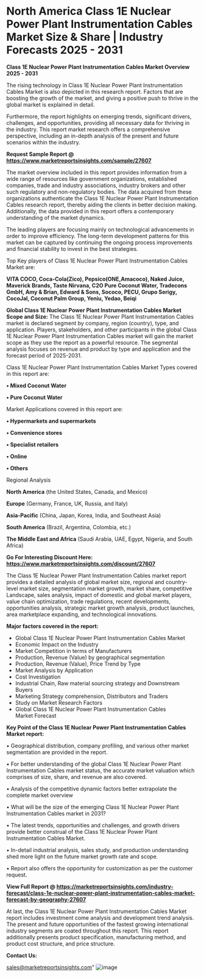 # North America Class 1E Nuclear Power Plant Instrumentation Cables Market Size & Share | Industry Forecasts 2025 - 2031

<Strong> Class 1E Nuclear Power Plant Instrumentation Cables Market Overview 2025 - 2031</strong>

The rising technology in Class 1E Nuclear Power Plant Instrumentation Cables Market is also depicted in this research report. Factors that are boosting the growth of the market, and giving a positive push to thrive in the global market is explained in detail.

Furthermore, the report highlights on emerging trends, significant drivers, challenges, and opportunities, providing all necessary data for thriving in the industry. This report market research offers a comprehensive perspective, including an in-depth analysis of the present and future scenarios within the industry.

<strong>Request Sample Report @ <a href=https://www.marketreportsinsights.com/sample/27607>https://www.marketreportsinsights.com/sample/27607</a></strong>

The market overview included in this report provides information from a wide range of resources like government organizations, established companies, trade and industry associations, industry brokers and other such regulatory and non-regulatory bodies. The data acquired from these organizations authenticate the Class 1E Nuclear Power Plant Instrumentation Cables research report, thereby aiding the clients in better decision making. Additionally, the data provided in this report offers a contemporary understanding of the market dynamics.

The leading players are focusing mainly on technological advancements in order to improve efficiency. The long-term development patterns for this market can be captured by continuing the ongoing process improvements and financial stability to invest in the best strategies.

Top Key players of Class 1E Nuclear Power Plant Instrumentation Cables Market are:

<strong>VITA COCO, Coca-Cola(Zico), Pepsico(ONE,Amacoco), Naked Juice, Maverick Brands, Taste Nirvana, C2O Pure Coconut Water, Tradecons GmbH, Amy & Brian, Edward & Sons, Sococo, PECU, Grupo Serigy, CocoJal, Coconut Palm Group, Yeniu, Yedao, Beiqi</strong>

<strong><b>Global Class 1E Nuclear Power Plant Instrumentation Cables Market Scope and Size:</b></strong>
The Class 1E Nuclear Power Plant Instrumentation Cables market is declared segment by company, region (country), type, and application. Players, stakeholders, and other participants in the global Class 1E Nuclear Power Plant Instrumentation Cables market will gain the market scope as they use the report as a powerful resource. The segmental analysis focuses on revenue and product by type and application and the forecast period of 2025-2031.

Class 1E Nuclear Power Plant Instrumentation Cables Market Types covered in this report are:

<strong>• Mixed Coconut Water

• Pure Coconut Water</strong>

Market Applications covered in this report are:

<strong>• Hypermarkets and supermarkets

• Convenience stores

• Specialist retailers

• Online

• Others</strong> 

Regional Analysis

<strong>North America</strong> (the United States, Canada, and Mexico)

<strong>Europe</strong> (Germany, France, UK, Russia, and Italy)

<strong>Asia-Pacific</strong> (China, Japan, Korea, India, and Southeast Asia)

<strong>South America</strong> (Brazil, Argentina, Colombia, etc.)

<strong>The Middle East and Africa</strong> (Saudi Arabia, UAE, Egypt, Nigeria, and South Africa)

<strong>Go For Interesting Discount Here: <a href=https://www.marketreportsinsights.com/discount/27607>https://www.marketreportsinsights.com/discount/27607</a></strong>

The Class 1E Nuclear Power Plant Instrumentation Cables market report provides a detailed analysis of global market size, regional and country-level market size, segmentation market growth, market share, competitive Landscape, sales analysis, impact of domestic and global market players, value chain optimization, trade regulations, recent developments, opportunities analysis, strategic market growth analysis, product launches, area marketplace expanding, and technological innovations.

<strong><b>Major factors covered in the report:</b></strong>
<ul>
  <li>Global Class 1E Nuclear Power Plant Instrumentation Cables Market </li>
  <li>Economic Impact on the Industry</li>
  <li>Market Competition in terms of Manufacturers</li>
  <li>Production, Revenue (Value) by geographical segmentation</li>
  <li>Production, Revenue (Value), Price Trend by Type</li>
  <li>Market Analysis by Application</li>
  <li>Cost Investigation</li>
  <li>Industrial Chain, Raw material sourcing strategy and Downstream Buyers</li>
  <li>Marketing Strategy comprehension, Distributors and Traders</li>
  <li>Study on Market Research Factors</li>
  <li>Global Class 1E Nuclear Power Plant Instrumentation Cables Market Forecast</li>
</ul>

<strong><b>Key Point of the Class 1E Nuclear Power Plant Instrumentation Cables Market report:</b></strong>

• Geographical distribution, company profiling, and various other market segmentation are provided in the report.

• For better understanding of the global Class 1E Nuclear Power Plant Instrumentation Cables market status, the accurate market valuation which comprises of size, share, and revenue are also covered.

• Analysis of the competitive dynamic factors better extrapolate the complete market overview

• What will be the size of the emerging Class 1E Nuclear Power Plant Instrumentation Cables market in 2031?

• The latest trends, opportunities and challenges, and growth drivers provide better construal of the Class 1E Nuclear Power Plant Instrumentation Cables Market.

• In-detail industrial analysis, sales study, and production understanding shed more light on the future market growth rate and scope.

• Report also offers the opportunity for customization as per the customer request.

<strong><b>View Full Report @ <a href=https://marketreportsinsights.com/industry-forecast/class-1e-nuclear-power-plant-instrumentation-cables-market-forecast-by-geography-27607>https://marketreportsinsights.com/industry-forecast/class-1e-nuclear-power-plant-instrumentation-cables-market-forecast-by-geography-27607</a></b></strong>


At last, the Class 1E Nuclear Power Plant Instrumentation Cables Market report includes investment come analysis and development trend analysis. The present and future opportunities of the fastest growing international industry segments are coated throughout this report. This report additionally presents product specification, manufacturing method, and product cost structure, and price structure.

<strong>Contact Us:</strong>

sales@marketreportsinsights.com"
![image](https://github.com/user-attachments/assets/4652de34-91a0-4cce-86ea-2280ad57a321)
